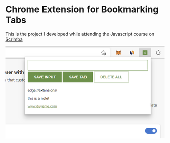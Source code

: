 # Chrome Extension for Bookmarking Tabs

This is the project I developed while attending the Javascript course on [Scrimba](https://scrimba.com/allcourses)

![Browser Extension Preview](./extension.png "a title")


